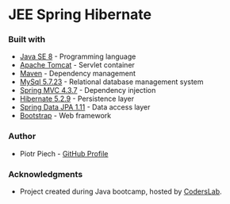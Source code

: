 # JEE Spring Hibernate

### Built with

* [Java SE 8](http://www.oracle.com/technetwork/java/javase/downloads/jdk8-downloads-2133151.html) - Programming language
* [Apache Tomcat](http://tomcat.apache.org/) - Servlet container
* [Maven](https://maven.apache.org/) - Dependency management
* [MySql 5.7.23](https://www.mysql.com/) - Relational database management system
* [Spring MVC 4.3.7](https://spring.io/) - Dependency injection
* [Hibernate 5.2.9](http://hibernate.org/orm/) - Persistence layer
* [Spring Data JPA 1.11](https://projects.spring.io/spring-data-jpa/) - Data access layer
* [Bootstrap](https://getbootstrap.com/) - Web framework


### Author
* Piotr Piech - [GitHub Profile](https://github.com/trueHotshot)


### Acknowledgments

* Project created during Java bootcamp, hosted by [CodersLab](https://github.com/CodersLab).
